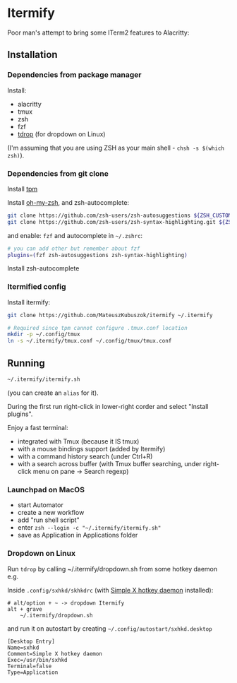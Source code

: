 # Itermify

Poor man's attempt to bring some ITerm2 features to Alacritty:

## Installation

### Dependencies from package manager

Install:

 * alacritty
 * tmux
 * zsh
 * fzf
 * [tdrop](https://github.com/noctuid/tdrop) (for dropdown on Linux)

(I'm assuming that you are using ZSH as your main shell - `chsh -s $(which zsh)`).

### Dependencies from git clone

Install [tpm](https://github.com/tmux-plugins/tpm#installation)

Install [oh-my-zsh](https://ohmyz.sh/#install), and zsh-autocomplete:

```sh
git clone https://github.com/zsh-users/zsh-autosuggestions ${ZSH_CUSTOM:-~/.oh-my-zsh/custom}/plugins/zsh-autosuggestions
git clone https://github.com/zsh-users/zsh-syntax-highlighting.git ${ZSH_CUSTOM:-~/.oh-my-zsh/custom}/plugins/zsh-syntax-highlighting
```

and enable: `fzf` and autocomplete in `~/.zshrc`:

```sh
# you can add other but remember about fzf
plugins=(fzf zsh-autosuggestions zsh-syntax-highlighting)
```

Install zsh-autocomplete 

### Itermified config

Install itermify:
```sh
git clone https://github.com/MateuszKubuszok/itermify ~/.itermify

# Required since tpm cannot configure .tmux.conf location
mkdir -p ~/.config/tmux
ln -s ~/.itermify/tmux.conf ~/.config/tmux/tmux.conf
```

## Running

```sh
~/.itermify/itermify.sh
```
(you can create an `alias` for it).

During the first run right-click in lower-right corder and select "Install plugins".

Enjoy a fast terminal:

 * integrated with Tmux (because it IS tmux)
 * with a mouse bindings support (added by Itermify)
 * with a command history search (under Ctrl+R)
 * with a search across buffer (with Tmux buffer searching, under right-click menu on pane -> Search regexp)

### Launchpad on MacOS

* start Automator
* create a new workflow
* add "run shell script"
* enter `zsh --login -c "~/.itermify/itermify.sh"`
* save as Application in Applications folder

### Dropdown on Linux

Run `tdrop` by calling ~/.itermify/dropdown.sh from some hotkey daemon e.g.

Inside `.config/sxhkd/skhkdrc` (with [Simple X hotkey daemon](https://github.com/baskerville/sxhkd) installed):
```
# alt/option + ~ -> dropdown Itermify
alt + grave
	~/.itermify/dropdown.sh
```
and run it on autostart by creating `~/.config/autostart/sxhkd.desktop`
```
[Desktop Entry]
Name=sxhkd
Comment=Simple X hotkey daemon
Exec=/usr/bin/sxhkd
Terminal=false
Type=Application
```
